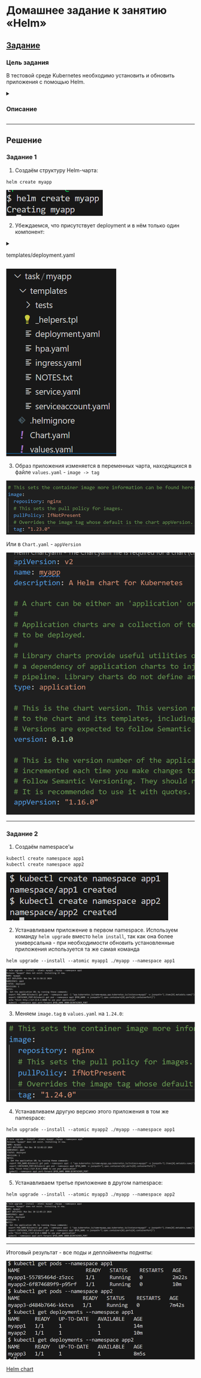 # Домашнее задание к занятию «Helm»

## [Задание](https://github.com/netology-code/kuber-homeworks/blob/1251f3685694d0e28a985cf4464ef8b94e9ccc09/2.5/2.5.md)

### Цель задания

В тестовой среде Kubernetes необходимо установить и обновить приложения с помощью Helm.

<details><summary>

### Описание

</summary>

------

### Задание 1. Подготовить Helm-чарт для приложения
1. Необходимо упаковать приложение в чарт для деплоя в разные окружения.
2. Каждый компонент приложения деплоится отдельным deployment’ом или statefulset’ом.
3. В переменных чарта измените образ приложения для изменения версии.

------

### Задание 2. Запустить две версии в разных неймспейсах

1. Подготовив чарт, необходимо его проверить. Запуститe несколько копий приложения.
2. Одну версию в namespace=app1, вторую версию в том же неймспейсе, третью версию в namespace=app2.
3. Продемонстрируйте результат.

---

### Правила приёма работы
1. Домашняя работа оформляется в своём Git репозитории в файле README.md. Выполненное домашнее задание пришлите ссылкой на .md-файл в вашем репозитории.
2. Файл README.md должен содержать скриншоты вывода необходимых команд kubectl, helm, а также скриншоты результатов.
3. Репозиторий должен содержать тексты манифестов или ссылки на них в файле README.md.

</details>

---

## Решение

### Задание 1

1. Создаём структуру Helm-чарта:

```shell
helm create myapp
```

![helm create](image/helm_create.png)

2. Убеждаемся, что присутствует deployment и в нём только один компонент:

<details><summary>

templates/deployment.yaml

</summary>

```yaml
apiVersion: apps/v1
kind: Deployment
metadata:
  name: {{ include "myapp.fullname" . }}
  labels:
    {{- include "myapp.labels" . | nindent 4 }}
spec:
  {{- if not .Values.autoscaling.enabled }}
  replicas: {{ .Values.replicaCount }}
  {{- end }}
  selector:
    matchLabels:
      {{- include "myapp.selectorLabels" . | nindent 6 }}
  template:
    metadata:
      {{- with .Values.podAnnotations }}
      annotations:
        {{- toYaml . | nindent 8 }}
      {{- end }}
      labels:
        {{- include "myapp.labels" . | nindent 8 }}
        {{- with .Values.podLabels }}
        {{- toYaml . | nindent 8 }}
        {{- end }}
    spec:
      {{- with .Values.imagePullSecrets }}
      imagePullSecrets:
        {{- toYaml . | nindent 8 }}
      {{- end }}
      serviceAccountName: {{ include "myapp.serviceAccountName" . }}
      securityContext:
        {{- toYaml .Values.podSecurityContext | nindent 8 }}
      containers:
        - name: {{ .Chart.Name }}
          securityContext:
            {{- toYaml .Values.securityContext | nindent 12 }}
          image: "{{ .Values.image.repository }}:{{ .Values.image.tag | default .Chart.AppVersion }}"
          imagePullPolicy: {{ .Values.image.pullPolicy }}
          ports:
            - name: http
              containerPort: {{ .Values.service.port }}
              protocol: TCP
          livenessProbe:
            {{- toYaml .Values.livenessProbe | nindent 12 }}
          readinessProbe:
            {{- toYaml .Values.readinessProbe | nindent 12 }}
          resources:
            {{- toYaml .Values.resources | nindent 12 }}
          {{- with .Values.volumeMounts }}
          volumeMounts:
            {{- toYaml . | nindent 12 }}
          {{- end }}
      {{- with .Values.volumes }}
      volumes:
        {{- toYaml . | nindent 8 }}
      {{- end }}
      {{- with .Values.nodeSelector }}
      nodeSelector:
        {{- toYaml . | nindent 8 }}
      {{- end }}
      {{- with .Values.affinity }}
      affinity:
        {{- toYaml . | nindent 8 }}
      {{- end }}
      {{- with .Values.tolerations }}
      tolerations:
        {{- toYaml . | nindent 8 }}
      {{- end }}

```

</details>

![chart structure](image/chart_structure.png)

3. Образ приложения изменяется в переменных чарта, находящихся в файле `values.yaml` - `image -> tag`

![values.yaml](image/values.png)

Или в `Chart.yaml` - `appVersion`

![chart.yaml](image/chart.png)

---

### Задание 2

1. Создаём namespace'ы

```shell
kubectl create namespace app1
kubectl create namespace app2
```

![create namespaces](image/create_namespaces.png)

2. Устанавливаем приложение в первом namespace. Используем команду `helm upgrade` вместо `helm install`, так как она более универсальна - при необходимости обновить установленные приложения используется та же самая команда 

```shell
helm upgrade --install --atomic myapp1 ./myapp --namespace app1
```

![helm install myapp1](image/helm_install_myapp1.png)

3. Меняем `image.tag` в `values.yaml` на `1.24.0`:

![change image tag](image/change_image_tag.png)

4. Устанавливаем другую версию этого приложения в том же namespace:

```shell
helm upgrade --install --atomic myapp2 ./myapp --namespace app1
```

![helm install myapp2](image/helm_install_myapp2.png)

5. Устанавливаем третье приложение в другом namespace:

```shell
helm upgrade --install --atomic myapp3 ./myapp --namespace app2
```

![helm install myapp3](image/helm_install_myapp3.png)

---

Итоговый результат - все поды и деплойменты подняты:

![resume](image/resume.png)

[Helm chart](./helm_chart)